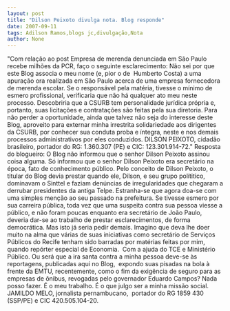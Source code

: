 ```yaml
---
layout: post
title: "Dilson Peixoto divulga nota. Blog responde"
date: 2007-09-11
tags: Adilson Ramos,blogs jc,divulgação,Nota
author: None
---
```

&quot;Com rela&ccedil;&atilde;o ao post Empresa de merenda denunciada em S&atilde;o Paulo recebe milh&otilde;es da PCR, fa&ccedil;o o seguinte esclarecimento:
N&atilde;o sei por que este Blog associa o meu nome (e, pior o de&nbsp; Humberto Costa) a uma apura&ccedil;&atilde;o ora realizada em S&atilde;o Paulo acerca de uma empresa fornecedora de merenda escolar. Se o respons&aacute;vel pela mat&eacute;ria, tivesse o m&iacute;nimo de esmero profissional, verificaria que n&atilde;o h&aacute; qualquer ato meu neste processo. Descobriria que a CSURB tem personalidade jur&iacute;dica pr&oacute;pria e, portanto, suas licita&ccedil;&otilde;es e contrata&ccedil;&otilde;es s&atilde;o feitas pela sua diretoria. 
Para n&atilde;o perder a oportunidade, ainda que talvez n&atilde;o seja do interesse deste Blog, aproveito para externar minha irrestrita solidariedade aos dirigentes da CSURB, por conhecer sua conduta proba e &iacute;ntegra, neste e nos demais processos administrativos por eles conduzidos.
DILSON PEIXOTO, cidad&atilde;o brasileiro, portador do RG: 1.360.307 (PE) e CIC: 123.301.914-72.&quot;
Resposta do blogueiro:
O Blog n&atilde;o informou que o senhor Dilson Peixoto assinou coisa alguma. S&oacute; informou que o senhor Dilson Peixoto era secret&aacute;rio na &eacute;poca, fato de conhecimento p&uacute;blico.
Pelo conceito de Dilson Peixoto, o titular do Blog devia prestar quando ele, Dilson,&nbsp;e seu grupo pol&iacute;titico, dominavam o Sinttel e faziam den&uacute;ncias de irregularidades que chegaram a derrubar presidentes da antiga Telpe. Estranha-se&nbsp;que agora doa-se com uma simples men&ccedil;&atilde;o ao seu passado na prefeitura. 
Se tivesse esmero por sua carreira p&uacute;blica, toda vez que uma suspeita contra sua pessoa viesse a p&uacute;blico, e n&atilde;o foram poucas enquanto era secret&aacute;rio de Jo&atilde;o Paulo, deveria dar-se ao trabalho de prestar esclarecimentos, de forma democr&aacute;tica. Mas isto j&aacute; seria pedir demais.
Imagino que&nbsp;deva lhe doer muito na alma que v&aacute;rias de suas iniciativas&nbsp;como secret&aacute;rio de Servi&ccedil;os P&uacute;blicos do Recife tenham sido barradas por mat&eacute;rias feitas por mim, quando rep&oacute;rter especial de Economia.&nbsp; Com a ajuda do TCE e Minist&eacute;rio P&uacute;blico. 
Ou ser&aacute; que a ira santa contra a minha pessoa deve-se &agrave;s reportagens, publicadas aqui no Blog,&nbsp; expondo suas pisadas na bola &agrave; frente da EMTU, recentemente, como o fim da exig&ecirc;ncia de seguro para as empresas de &ocirc;nibus, revogadas pelo governador Eduardo Campos? Nada posso fazer. &Eacute; o meu trabalho. &Eacute; o que julgo ser a minha miss&atilde;o social.
JAMILDO MELO, jornalista pernambucano,&nbsp; portador do RG 1859 430 (SSP/PE) e CIC 420.505.104-20. 